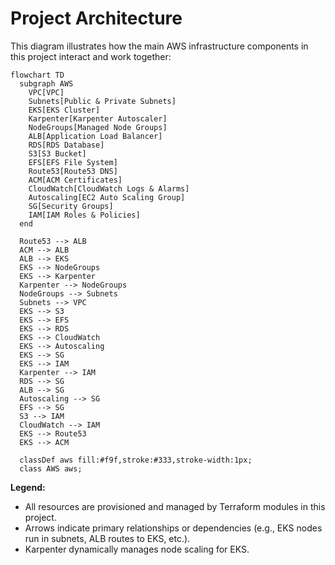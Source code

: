 # Project Architecture

This diagram illustrates how the main AWS infrastructure components in this project interact and work together:

```mermaid
flowchart TD
  subgraph AWS
    VPC[VPC]
    Subnets[Public & Private Subnets]
    EKS[EKS Cluster]
    Karpenter[Karpenter Autoscaler]
    NodeGroups[Managed Node Groups]
    ALB[Application Load Balancer]
    RDS[RDS Database]
    S3[S3 Bucket]
    EFS[EFS File System]
    Route53[Route53 DNS]
    ACM[ACM Certificates]
    CloudWatch[CloudWatch Logs & Alarms]
    Autoscaling[EC2 Auto Scaling Group]
    SG[Security Groups]
    IAM[IAM Roles & Policies]
  end

  Route53 --> ALB
  ACM --> ALB
  ALB --> EKS
  EKS --> NodeGroups
  EKS --> Karpenter
  Karpenter --> NodeGroups
  NodeGroups --> Subnets
  Subnets --> VPC
  EKS --> S3
  EKS --> EFS
  EKS --> RDS
  EKS --> CloudWatch
  EKS --> Autoscaling
  EKS --> SG
  EKS --> IAM
  Karpenter --> IAM
  RDS --> SG
  ALB --> SG
  Autoscaling --> SG
  EFS --> SG
  S3 --> IAM
  CloudWatch --> IAM
  EKS --> Route53
  EKS --> ACM

  classDef aws fill:#f9f,stroke:#333,stroke-width:1px;
  class AWS aws;
```

**Legend:**
- All resources are provisioned and managed by Terraform modules in this project.
- Arrows indicate primary relationships or dependencies (e.g., EKS nodes run in subnets, ALB routes to EKS, etc.).
- Karpenter dynamically manages node scaling for EKS. 